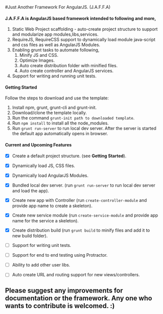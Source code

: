 #Just Another Framework For AngularJS. (J.A.F.F.A)

#### J.A.F.F.A is AngularJS based framework intended to following and more,

1.  Static Web Project scaffolding - auto-create project structure to support and modularize app modules,libs,services.
2.  RequireJS, RequireCSS support to dynamically load module java-script and css files as well as AngularJS Modules.
3.  Enabling grunt tasks to automate following,
    1. Minify JS and CSS.
    2. Optimize Images.
    3. Auto create distribution folder with minified files. 
    4. Auto create controller and AngularJS services.
4.  Support for writing and running unit tests.


#### Getting Started
Follow the steps to download and use the template:

1. Install npm, grunt, grunt-cli and grunt-init.
2. Download/clone the template locally.
3. Run the command `grunt-init path to downloaded template`.
4. Run `npm install` to install all the node_modules. 
5. Run `grunt run-server` to run local dev server. After the server is started the default app automatically opens in browser.

#### Current and Upcoming Features
- [X] Create a default project structure. (see <b>Getting Started</b>).
- [X] Dynamically load JS, CSS files.
- [X] Dynamically load AngularJS Modules.
- [X] Bundled local dev server. (run `grunt run-server` to run local dev server and load the app).
- [X] Create new app with Controller (run `create-controller-module` and provide app name to create a skeleton).
- [X] Create new service module (run `create-service-module` and provide app name for the service a skeleton).
- [X] Create distribution build (run `grunt build` to minify files and add it to new build folder).
- [ ] Support for writing unit tests.
- [ ] Support for end to end testing using Protractor.
- [ ] Ability to add other user libs. 
- [ ] Auto create URL and routing support for new views/controllers. 


## Please suggest any improvements for documentation or the framework. Any one who wants to contribute is welcomed. :)

